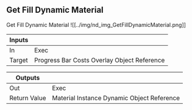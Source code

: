 ## Get Fill Dynamic Material
Get Fill Dynamic Material
![[../img/nd_img_GetFillDynamicMaterial.png]]

|Inputs||
|--|--|
| In | Exec |
| Target | Progress Bar Costs Overlay Object Reference |

|Outputs||
|--|--|
| Out | Exec |
| Return Value | Material Instance Dynamic Object Reference |
